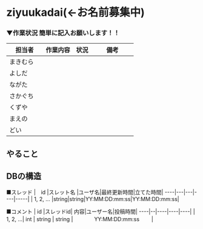 # ziyuukadai(←お名前募集中)

### ▼作業状況 簡単に記入お願いします！！
| 担当者 | 作業内容 |状況|備考|
----|----|----|----|
| まきむら　|    |    |　　　　　　 |
| よしだ |    |    |　　　　　　 |
| ながた |    |    |　　　　　　 |
| さかぐち |    |    |　　　　　　 |
| くずや |    |    |　　　　　　 |
| まえの |    |    |　　　　　　 |
| どい |    |    |　　　　　　 |


## やること


## DBの構造

■スレッド
|　id |スレット名 |ユーザ名|最終更新時間|立てた時間|
----|---|---|----|-----|
| 1, 2, ... |string|string|YY:MM:DD:mm:ss|YY:MM:DD:mm:ss|

■コメント
| id |スレッドid| 内容|ユーザー名|投稿時間|
----|--|----|----|----|
| 1, 2, ...| int |  string  |  string  |　　　　YY:MM:DD:mm:ss　　 |

